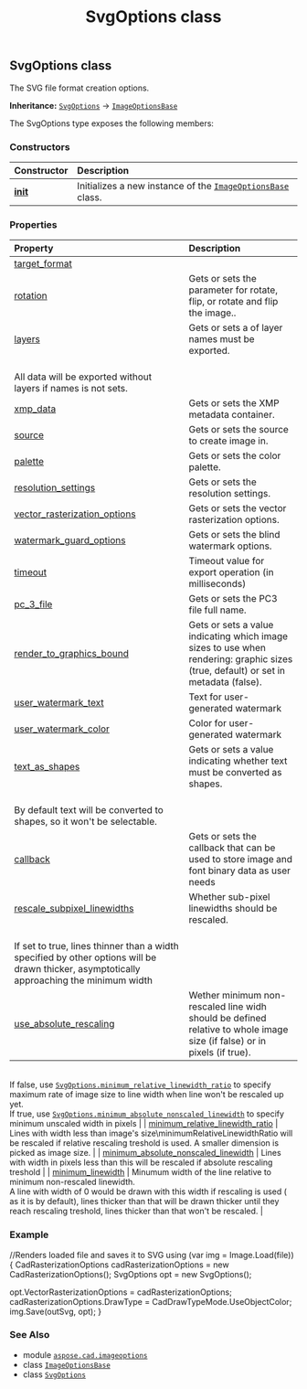 ﻿---
title: SvgOptions class
second_title: Aspose.CAD for Python via .NET API References
description: 
type: docs
weight: 370
url: /python-net/aspose.cad.imageoptions/svgoptions/
is_root: false
---

## SvgOptions class

The SVG file format creation options.



**Inheritance:** [`SvgOptions`](/cad/python-net/aspose.cad.imageoptions/svgoptions) → 
[`ImageOptionsBase`](/cad/python-net/aspose.cad.imageoptions/imageoptionsbase)



The SvgOptions type exposes the following members:

### Constructors
| Constructor | Description |
| :- | :- |
| [__init__](/cad/python-net/aspose.cad.imageoptions/svgoptions/__init__/#) | Initializes a new instance of the [`ImageOptionsBase`](/cad/python-net/aspose.cad.imageoptions/imageoptionsbase) class. |


### Properties
| Property | Description |
| :- | :- |
| [target_format](/cad/python-net/aspose.cad.imageoptions/svgoptions/target_format) |  |
| [rotation](/cad/python-net/aspose.cad.imageoptions/svgoptions/rotation) | Gets or sets the parameter for rotate, flip, or rotate and flip the image.. |
| [layers](/cad/python-net/aspose.cad.imageoptions/svgoptions/layers) | Gets or sets a of layer names must be exported.<br/>All data will be exported without layers if names is not sets. |
| [xmp_data](/cad/python-net/aspose.cad.imageoptions/svgoptions/xmp_data) | Gets or sets the XMP metadata container. |
| [source](/cad/python-net/aspose.cad.imageoptions/svgoptions/source) | Gets or sets the source to create image in. |
| [palette](/cad/python-net/aspose.cad.imageoptions/svgoptions/palette) | Gets or sets the color palette. |
| [resolution_settings](/cad/python-net/aspose.cad.imageoptions/svgoptions/resolution_settings) | Gets or sets the resolution settings. |
| [vector_rasterization_options](/cad/python-net/aspose.cad.imageoptions/svgoptions/vector_rasterization_options) | Gets or sets the vector rasterization options. |
| [watermark_guard_options](/cad/python-net/aspose.cad.imageoptions/svgoptions/watermark_guard_options) | Gets or sets the blind watermark options. |
| [timeout](/cad/python-net/aspose.cad.imageoptions/svgoptions/timeout) | Timeout value for export operation (in milliseconds) |
| [pc_3_file](/cad/python-net/aspose.cad.imageoptions/svgoptions/pc_3_file) | Gets or sets the PC3 file full name. |
| [render_to_graphics_bound](/cad/python-net/aspose.cad.imageoptions/svgoptions/render_to_graphics_bound) | Gets or sets a value indicating which image sizes to use when rendering: graphic sizes (true, default) or set in metadata (false). |
| [user_watermark_text](/cad/python-net/aspose.cad.imageoptions/svgoptions/user_watermark_text) | Text for user-generated watermark |
| [user_watermark_color](/cad/python-net/aspose.cad.imageoptions/svgoptions/user_watermark_color) | Color for user-generated watermark |
| [text_as_shapes](/cad/python-net/aspose.cad.imageoptions/svgoptions/text_as_shapes) | Gets or sets a value indicating whether text must be converted as shapes.<br/>By default text will be converted to shapes, so it won't be selectable. |
| [callback](/cad/python-net/aspose.cad.imageoptions/svgoptions/callback) | Gets or sets the callback that can be used to store image and font binary data as user needs |
| [rescale_subpixel_linewidths](/cad/python-net/aspose.cad.imageoptions/svgoptions/rescale_subpixel_linewidths) | Whether sub-pixel linewidths should be rescaled. <br/>If set to true, lines thinner than a width specified by other options will be drawn thicker, asymptotically approaching the minimum width |
| [use_absolute_rescaling](/cad/python-net/aspose.cad.imageoptions/svgoptions/use_absolute_rescaling) | Wether minimum non-rescaled line widh should be defined relative to whole image size (if false) or in pixels (if true).<br/>If false, use [`SvgOptions.minimum_relative_linewidth_ratio`](/cad/python-net/aspose.cad.imageoptions/svgoptions#minimum_relative_linewidth_ratio) to specify maximum rate of image size to line width when line won't be rescaled up yet.<br/>If true, use [`SvgOptions.minimum_absolute_nonscaled_linewidth`](/cad/python-net/aspose.cad.imageoptions/svgoptions#minimum_absolute_nonscaled_linewidth) to specify minimum unscaled width in pixels |
| [minimum_relative_linewidth_ratio](/cad/python-net/aspose.cad.imageoptions/svgoptions/minimum_relative_linewidth_ratio) | Lines with width less than image's size\minimumRelativeLinewidthRatio will be rescaled if relative rescaling treshold is used. A smaller dimension is picked as image size. |
| [minimum_absolute_nonscaled_linewidth](/cad/python-net/aspose.cad.imageoptions/svgoptions/minimum_absolute_nonscaled_linewidth) | Lines with width in pixels less than this will be rescaled if absolute rescaling treshold |
| [minimum_linewidth](/cad/python-net/aspose.cad.imageoptions/svgoptions/minimum_linewidth) | Minumum width of the line relative to minimum non-rescaled linewidth.<br/>A line with width of 0 would be drawn with this width if rescaling is used ( as it is by default), lines thicker than that will be drawn thicker until they reach rescaling treshold, lines thicker than that won't be rescaled. |



### Example 


//Renders loaded file and saves it to SVG
using (var img = Image.Load(file))
{
CadRasterizationOptions cadRasterizationOptions = new CadRasterizationOptions();
SvgOptions opt = new SvgOptions();

opt.VectorRasterizationOptions = cadRasterizationOptions;
cadRasterizationOptions.DrawType = CadDrawTypeMode.UseObjectColor;
img.Save(outSvg, opt);
}

### See Also
* module [`aspose.cad.imageoptions`](..)
* class [`ImageOptionsBase`](/cad/python-net/aspose.cad.imageoptions/imageoptionsbase)
* class [`SvgOptions`](/cad/python-net/aspose.cad.imageoptions/svgoptions)
